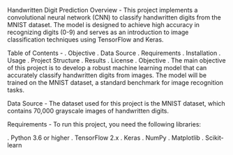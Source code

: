 Handwritten Digit Prediction
Overview -
This project implements a convolutional neural network (CNN) to classify handwritten digits from the MNIST dataset. The model is designed to achieve high accuracy in recognizing digits (0-9) and serves as an introduction to image classification techniques using TensorFlow and Keras.

Table of Contents - 
. Objective
. Data Source
. Requirements
. Installation
. Usage
. Project Structure
. Results
. License
. Objective
. The main objective of this project is to develop a robust machine learning model that can accurately classify handwritten digits from images. The model will be 
  trained on the MNIST dataset, a standard benchmark for image recognition tasks.

Data Source -
The dataset used for this project is the MNIST dataset, which contains 70,000 grayscale images of handwritten digits.

Requirements - 
To run this project, you need the following libraries:

. Python 3.6 or higher
. TensorFlow 2.x
. Keras
. NumPy
. Matplotlib
. Scikit-learn


